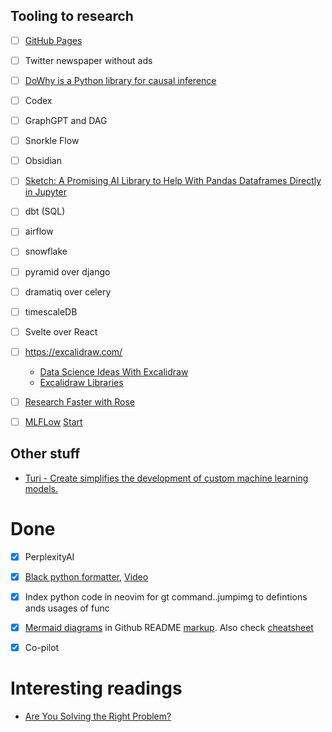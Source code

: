 ## Tooling to research

- [ ] [GitHub Pages](https://docs.github.com/en/pages/quickstart)
- [ ] Twitter newspaper without ads
- [ ] [DoWhy is a Python library for causal inference](https://github.com/py-why/dowhy)
- [ ] Codex 
- [ ] GraphGPT and DAG
- [ ] Snorkle Flow
- [ ] Obsidian
- [ ] [Sketch: A Promising AI Library to Help With Pandas Dataframes Directly in Jupyter](https://towardsdatascience.com/sketch-a-promising-ai-library-to-help-with-pandas-dataframes-directly-in-jupyter-5162c32c66ef)
- [ ] dbt (SQL)
- [ ] airflow
- [ ] snowflake
- [ ] pyramid over django
- [ ] dramatiq over celery
- [ ] timescaleDB
- [ ] Svelte over React
- [ ] https://excalidraw.com/ 
  - [Data Science Ideas With Excalidraw](https://towardsdatascience.com/how-to-sketch-your-data-science-ideas-with-excalidraw-a993d049f55c)
  - [Excalidraw Libraries](https://libraries.excalidraw.com/?theme=light&sort=default)
- [ ] [Research Faster with Rose](https://rose.ai/)
- [ ] [MLFLow](https://github.com/mlflow/mlflow) [Start](https://mlflow.org/docs/latest/quickstart.html)



## Other stuff

- [Turi - Create simplifies the development of custom machine learning models.](https://github.com/apple/turicreate/)


# Done 

- [x] PerplexityAI
- [x] [Black python formatter](https://github.com/psf/black), [Video](https://www.youtube.com/watch?v=esZLCuWs_2Y)
- [x] Index python code in neovim for gt command..jumpimg to defintions ands usages of func
- [x] [Mermaid diagrams](https://mermaid.js.org/intro/) in Github README [markup](https://docs.github.com/en/get-started/writing-on-github/working-with-advanced-formatting/creating-diagrams). Also check [cheatsheet](https://jojozhuang.github.io/tutorial/mermaid-cheat-sheet/)
- [x] Co-pilot


# Interesting readings

- [Are You Solving the Right Problem?](https://hbr.org/2012/09/are-you-solving-the-right-problem)

